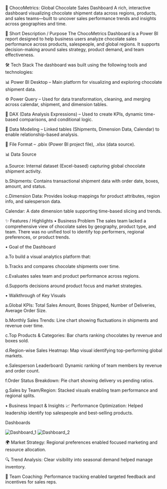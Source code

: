 🍫 ChocoMetrics: Global Chocolate Sales Dashboard
A rich, interactive dashboard visualizing chocolate shipment data across regions, products, and sales teams—built to uncover sales performance trends and insights across geographies and time.

📌 Short Description / Purpose
The ChocoMetrics Dashboard is a Power BI report designed to help business users analyze chocolate sales performance across products, salespeople, and global regions. It supports decision-making around sales strategy, product demand, and team effectiveness.

🛠️ Tech Stack
The dashboard was built using the following tools and technologies:

📊 Power BI Desktop – Main platform for visualizing and exploring chocolate shipment data.

⚙️ Power Query – Used for data transformation, cleaning, and merging across calendar, shipment, and dimension tables.

🧠 DAX (Data Analysis Expressions) – Used to create KPIs, dynamic time-based comparisons, and conditional logic.

🧱 Data Modeling – Linked tables (Shipments, Dimension Data, Calendar) to enable relationship-based analysis.

📁 File Format – .pbix (Power BI project file), .xlsx (data source).

📊 Data Source

a.Source: Internal dataset (Excel-based) capturing global chocolate shipment activity.

b.Shipments: Contains transactional shipment data with order date, boxes, amount, and status.

c.Dimension Data: Provides lookup mappings for product attributes, region info, and salesperson data.

Calendar: A date dimension table supporting time-based slicing and trends.

✨ Features / Highlights
• Business Problem
The sales team lacked a comprehensive view of chocolate sales by geography, product type, and team. There was no unified tool to identify top performers, regional preferences, or product trends.

• Goal of the Dashboard

a.To build a visual analytics platform that:

b.Tracks and compares chocolate shipments over time.

c.Evaluates sales team and product performance across regions.

d.Supports decisions around product focus and market strategies.

• Walkthrough of Key Visuals

a.Global KPIs: Total Sales Amount, Boxes Shipped, Number of Deliveries, Average Order Size.

b.Monthly Sales Trends: Line chart showing fluctuations in shipments and revenue over time.

c.Top Products & Categories: Bar charts ranking chocolates by revenue and boxes sold.

d.Region-wise Sales Heatmap: Map visual identifying top-performing global markets.

e.Salesperson Leaderboard: Dynamic ranking of team members by revenue and order count.

f.Order Status Breakdown: Pie chart showing delivery vs pending ratios.

g.Sales by Team/Region: Stacked visuals enabling team performance and regional splits.

• Business Impact & Insights
📈 Performance Optimization: Helped leadership identify top salespeople and best-selling products.

Dashboards

![Dashboard_1](https://github.com/user-attachments/assets/c2831f3c-67ee-4d2b-b8c9-3ca58dc29083)
![Dashboard_2](https://github.com/user-attachments/assets/3d1e3a64-91a5-41be-aac4-1c3c4ee1bd3c)



🌍 Market Strategy: Regional preferences enabled focused marketing and resource allocation.

🔍 Trend Analysis: Clear visibility into seasonal demand helped manage inventory.

🤝 Team Coaching: Performance tracking enabled targeted feedback and incentives for sales reps.
